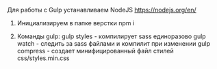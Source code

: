 Для работы с Gulp устанавливаем NodeJS
https://nodejs.org/en/

1. Инициализируем в папке верстки
npm i

2. Команды gulp:
gulp styles - компилирует sass единоразово
gulp watch - следить за sass файлами и компилит при изменении
gulp compress - создает минифицированный файл стилей css/styles.min.css
